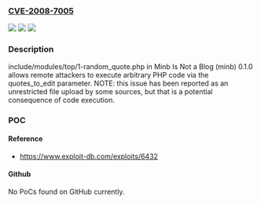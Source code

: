 ### [CVE-2008-7005](https://cve.mitre.org/cgi-bin/cvename.cgi?name=CVE-2008-7005)
![](https://img.shields.io/static/v1?label=Product&message=n%2Fa&color=blue)
![](https://img.shields.io/static/v1?label=Version&message=n%2Fa&color=blue)
![](https://img.shields.io/static/v1?label=Vulnerability&message=n%2Fa&color=brighgreen)

### Description

include/modules/top/1-random_quote.php in Minb Is Not a Blog (minb) 0.1.0 allows remote attackers to execute arbitrary PHP code via the quotes_to_edit parameter.  NOTE: this issue has been reported as an unrestricted file upload by some sources, but that is a potential consequence of code execution.

### POC

#### Reference
- https://www.exploit-db.com/exploits/6432

#### Github
No PoCs found on GitHub currently.

